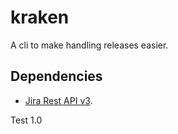 # kraken

A cli to make handling releases easier.

## Dependencies
- [Jira Rest API v3](https://developer.atlassian.com/cloud/jira/platform/rest/v3/intro/#about).


Test 1.0